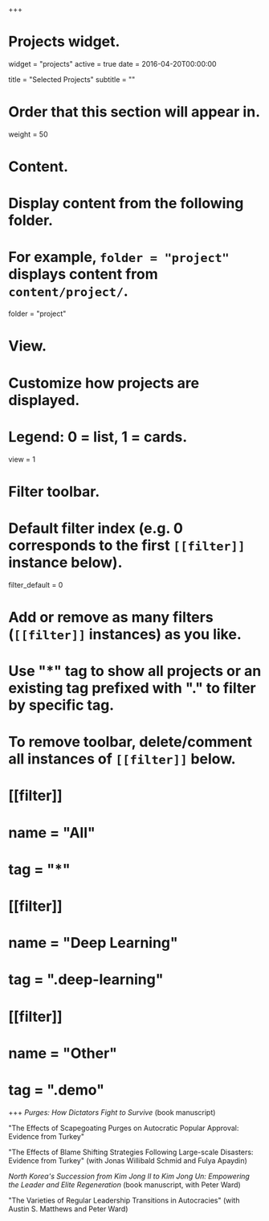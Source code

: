 +++
# Projects widget.
widget = "projects"
active = true
date = 2016-04-20T00:00:00

title = "Selected Projects"
subtitle = ""

# Order that this section will appear in.
weight = 50

# Content.
# Display content from the following folder.
# For example, `folder = "project"` displays content from `content/project/`.
folder = "project"

# View.
# Customize how projects are displayed.
# Legend: 0 = list, 1 = cards.
view = 1

# Filter toolbar.

# Default filter index (e.g. 0 corresponds to the first `[[filter]]` instance below).
filter_default = 0

# Add or remove as many filters (`[[filter]]` instances) as you like.
# Use "*" tag to show all projects or an existing tag prefixed with "." to filter by specific tag.
# To remove toolbar, delete/comment all instances of `[[filter]]` below.
# [[filter]]
#   name = "All"
#   tag = "*"
#  
# [[filter]]
#   name = "Deep Learning"
#   tag = ".deep-learning"
#
# [[filter]]
#   name = "Other"
#   tag = ".demo"

+++
*Purges: How Dictators Fight to Survive* (book manuscript)

"The Effects of Scapegoating Purges on Autocratic Popular Approval: Evidence from Turkey"

"The Effects of Blame Shifting Strategies Following Large-scale Disasters: Evidence from Turkey" (with Jonas Willibald Schmid and Fulya Apaydin)

*North Korea's Succession from Kim Jong Il to Kim Jong Un: Empowering the Leader and Elite Regeneration* (book manuscript, with Peter Ward)

"The Varieties of Regular Leadership Transitions in Autocracies" (with Austin S. Matthews and Peter Ward)
